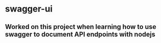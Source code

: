 # swagger-ui 
## Worked on this project when learning how to use swagger to document API endpoints with nodejs
